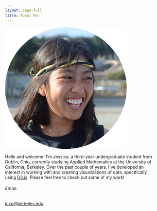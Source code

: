 ```yaml
---
layout: page-full
title: About Me!
---
```


![Alt text](/media/compressed/profile_pic.png)

Hello and welcome! I'm Jessica, a third-year undergraduate student from Dublin, Ohio, currently studying Applied Mathematics at the University of California, Berkeley. Over the past couple of years, I've developed an interest in working with and creating visualizations of data, specifically using [D3.js](http://d3js.org/). Please feel free to check out some of my work!

###### Email:

[jcxu@berkeley.edu](mailto:jcxu@berkeley.edu)


